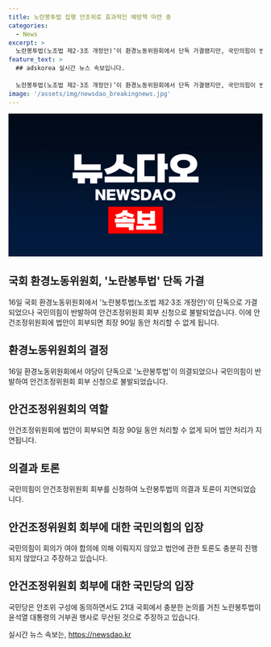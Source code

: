 ```yaml
---
title: 노란봉투법 집행 안조위로 효과적인 예방책 마련 중
categories:
  - News
excerpt: >
  노란봉투법(노조법 제2·3조 개정안)’이 환경노동위원회에서 단독 가결됐지만, 국민의힘이 반발하여 안건조정위원회 회부를 신청했다. 이에 최장 90일 동안 처리가 불가능해졌다. 김형동 국회 환경노동위원회 국민의힘 간사가 항의하며 쟁점들을 충분히 토론해야 한다고 강조했다. 이에 대해 민주당 의원은 윤석열 대통령의 거부권을 언급하며 반박했다. 안조위는 총 6명으로 구성되며 회부된 법안은 90일간 처리되지 않는다.
feature_text: >
  ## adskorea 실시간 뉴스 속보입니다.

  노란봉투법(노조법 제2·3조 개정안)’이 환경노동위원회에서 단독 가결됐지만, 국민의힘이 반발하여 안건조정위원회 회부를 신청했다. 이에 최장 90일 동안 처리가 불가능해졌다. 김형동 국회 환경노동위원회 국민의힘 간사가 항의하며 쟁점들을 충분히 토론해야 한다고 강조했다. 이에 대해 민주당 의원은 윤석열 대통령의 거부권을 언급하며 반박했다. 안조위는 총 6명으로 구성되며 회부된 법안은 90일간 처리되지 않는다.
image: '/assets/img/newsdao_breakingnews.jpg'
---
```


<p><img src="/assets/img/newsdao_breakingnews.jpg" alt="adskorea 속보" /></p>

<h2 data-ke-size="size26"><b>국회 환경노동위원회, '노란봉투법' 단독 가결</b></h2>

<p data-ke-size="size16">16일 국회 환경노동위원회에서 '노란봉투법(노조법 제2·3조 개정안)'이 단독으로 가결되었으나 국민의힘이 반발하여 안건조정위원회 회부 신청으로 불발되었습니다. 이에 안건조정위원회에 법안이 회부되면 최장 90일 동안 처리할 수 없게 됩니다.</p>

<h2 data-ke-size="size24">환경노동위원회의 결정</h2>

<p data-ke-size="size16">16일 환경노동위원회에서 야당이 단독으로 '노란봉투법'이 의결되었으나 국민의힘이 반발하여 안건조정위원회 회부 신청으로 불발되었습니다.</p>

<h2 data-ke-size="size24">안건조정위원회의 역할</h2>

<p data-ke-size="size16">안건조정위원회에 법안이 회부되면 최장 90일 동안 처리할 수 없게 되어 법안 처리가 지연됩니다.</p>

<h2 data-ke-size="size24">의결과 토론</h2>

<p data-ke-size="size16">국민의힘이 안건조정위원회 회부를 신청하여 노란봉투법의 의결과 토론이 지연되었습니다.</p>

<h2 data-ke-size="size24">안건조정위원회 회부에 대한 국민의힘의 입장</h2>

<p data-ke-size="size16">국민의힘이 회의가 여야 합의에 의해 이뤄지지 않았고 법안에 관한 토론도 충분히 진행되지 않았다고 주장하고 있습니다.</p>

<h2 data-ke-size="size24">안건조정위원회 회부에 대한 국민당의 입장</h2>

<p data-ke-size="size16">국민당은 안조위 구성에 동의하면서도 21대 국회에서 충분한 논의를 거친 노란봉투법이 윤석열 대통령의 거부권 행사로 무산된 것으로 주장하고 있습니다.</p>
실시간 뉴스 속보는, <a href="https://newsdao.kr" rel="dofollow">https://newsdao.kr</a>


